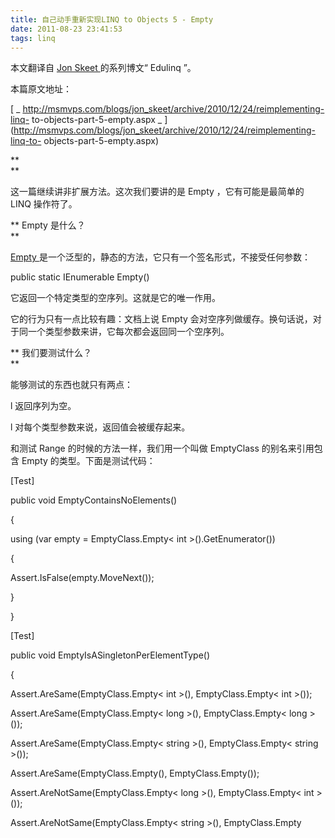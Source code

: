 ```yaml
---
title: 自己动手重新实现LINQ to Objects 5 - Empty
date: 2011-08-23 23:41:53
tags: linq
---
```

本文翻译自  [ Jon Skeet  ](http://stackoverflow.com/users/22656/jon-skeet) 的系列博文“
Edulinq  ”。

本篇原文地址：

[ _ http://msmvps.com/blogs/jon_skeet/archive/2010/12/24/reimplementing-linq-
to-objects-part-5-empty.aspx _
](http://msmvps.com/blogs/jon_skeet/archive/2010/12/24/reimplementing-linq-to-
objects-part-5-empty.aspx)  
  

**   
**

这一篇继续讲非扩展方法。这次我们要讲的是  Empty  ，它有可能是最简单的  LINQ  操作符了。  

** Empty  是什么？   
**

[ Empty  ](http://msdn.microsoft.com/en-us/library/bb341042.aspx)
是一个泛型的，静态的方法，它只有一个签名形式，不接受任何参数：  

public  static  IEnumerable<TResult> Empty<TResult>()  

它返回一个特定类型的空序列。这就是它的唯一作用。

它的行为只有一点比较有趣：文档上说  Empty  会对空序列做缓存。换句话说，对于同一个类型参数来讲，它每次都会返回同一个空序列。  

** 我们要测试什么？   
**

能够测试的东西也就只有两点：  

l  返回序列为空。

l  对每个类型参数来说，返回值会被缓存起来。  

和测试  Range  的时候的方法一样，我们用一个叫做  EmptyClass  的别名来引用包含  Empty  的类型。下面是测试代码：  

[Test]

public  void  EmptyContainsNoElements()

{

using  (var empty = EmptyClass.Empty< int  >().GetEnumerator())

{

Assert.IsFalse(empty.MoveNext());

}

}

[Test]

public  void  EmptyIsASingletonPerElementType()

{

Assert.AreSame(EmptyClass.Empty< int  >(), EmptyClass.Empty< int  >());

Assert.AreSame(EmptyClass.Empty< long  >(), EmptyClass.Empty< long  >());

Assert.AreSame(EmptyClass.Empty< string  >(), EmptyClass.Empty< string  >());

Assert.AreSame(EmptyClass.Empty<object>(), EmptyClass.Empty<object>());

Assert.AreNotSame(EmptyClass.Empty< long  >(), EmptyClass.Empty< int  >());

Assert.AreNotSame(EmptyClass.Empty< string  >(), EmptyClass.Empty<object>());

}  

当然，以上代码并不能证明缓存不是每个线程一份。不过，这些测试也够了。  

** 来动手实现吧！   
**

现在看来，  Empty  的实现要比它的描述更有趣。如果不是要做缓存，我们可以这样实现  Empty  ：  

_ // Doesn't cache the empty sequence _

public  static  IEnumerable<TResult> Empty<TResult>()

{

yield  break  ;

}  

不过我们需要遵守关于缓存的文档。要实现缓存其实也不难。有一个很方便的事实可以为我们所用，  ** 空数组是不可变的 ** 。数组的长度是固定的，通常无法使一
个数组是只读的。数组中的任何一个元素都是可以改变的。不过一个空数组是不包含任何元素的，所以也就没有什么可被改变的。这样，我们就可以反复的重用同一个数组了。

现在你可能会猜我会用  Dictionary<Type, Array>
来实现，不过我们可以利用一个小手段。在一个泛型类型中，可以用一个静态变量来实现针对类型参数的缓存，因为每一个传入了类型参数的泛型类型的静态变量都是不同的。

很不幸，  Empty  是一个非泛型类型中的方法。所以我们需要创建另一个泛型类型来包含缓存。这很容易做到，而且  CLR
还帮我们做到了线程安全的类型初始化。所以，我们最后的实现会是这样的：  

public  static  IEnumerable<TResult> Empty<TResult>()

{

return  EmptyHolder<TResult>.Array;

}

private  static  class  EmptyHolder<T>

{

internal  static  readonly T[] Array =  new  T[  0  ];

}  

以上的实现遵守了所有的关于缓存的文档，而且代码行数也很少。不过这个实现方式需要你很好的了解  .NET  中泛型的工作方式。这种做法和我们上一篇采取的策略相
反，我们选择了一种比较难懂的方式，而没有选择使用字典的易懂的方式。不过我很满意这种方案，因为一旦你了解了泛型类型和静态变量的工作方式，这段代码就很简单了。  

** 结论   
**

Empty  的实现就是这样的。下一个操作符  Repeat  有可能会更简单，虽然它也要分成两个方法来实现。  

** 附录   
**

因为以上讲解的方法有点难懂，所以下面再提供另一种实现：  

public  static  IEnumerable<TResult> Empty<TResult>()

{

return  EmptyEnumerable<TResult>.Instance;

}

#if AVOID_RETURNING_ARRAYS

private  class  EmptyEnumerable<T> : IEnumerable<T>, IEnumerator<T>

{

internal  static  IEnumerable<T> Instance =  new  EmptyEnumerable<T>();

_ // Prevent construction elsewhere _

private  EmptyEnumerable()

{

}

public  IEnumerator<T> GetEnumerator()

{

return  this  ;

}

IEnumerator IEnumerable.GetEnumerator()

{

return  this  ;

}

public  T Current

{

get { throw  new  InvalidOperationException(); }

}

object IEnumerator.Current

{

get { throw  new  InvalidOperationException(); }

}

public  void  Dispose()

{

_ // No-op _

}

public  bool  MoveNext()

{

return  false  ;  _ // There's never a next entry _

}

public  void  Reset()

{

_ // No-op _

}

}

#else

private  static  class  EmptyEnumerable<T>

{

internal  static  readonly T[] Instance =  new  T[  0  ];

}

#endif  

这下大家都满足了吧：）



[ ![](https://profile.csdnimg.cn/5/2/5/3_cuipengfei1)
![](https://g.csdnimg.cn/static/user-reg-year/1x/11.png)
](https://blog.csdn.net/cuipengfei1)

[ 崔鹏飞 ](https://blog.csdn.net/cuipengfei1)

发布了127 篇原创文章  ·  获赞 8  ·  访问量 74万+

